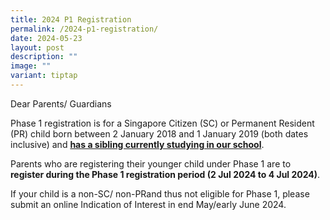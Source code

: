 ```yaml
---
title: 2024 P1 Registration
permalink: /2024-p1-registration/
date: 2024-05-23
layout: post
description: ""
image: ""
variant: tiptap
---
```

<p>Dear Parents/ Guardians</p>
<p>Phase 1 registration is for a Singapore Citizen (SC) or Permanent Resident
(PR) child born between 2 January 2018 and 1 January 2019 (both dates inclusive)
and <strong><u>has a sibling currently studying in our school</u></strong>.</p>
<p>Parents who are registering their younger child under Phase 1 are to <strong>register during the Phase 1 registration period (2 Jul 2024 to 4 Jul 2024)</strong>.</p>
<p>If your child is a non-SC/ non-PRand thus not eligible for Phase 1, please
submit an online Indication of Interest in end May/early June 2024.</p>
<p></p>